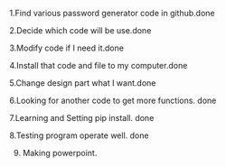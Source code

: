 1.Find various password generator code in github.done

2.Decide which code will be use.done

3.Modify code if I need it.done

4.Install that code and file to my computer.done

5.Change design part what I want.done

6.Looking for another code to get more functions. done

7.Learning and Setting pip install. done

8.Testing program operate well. done

9. Making powerpoint.


